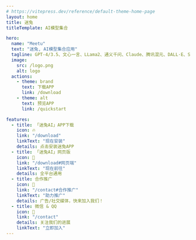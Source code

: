 ```yaml
---
# https://vitepress.dev/reference/default-theme-home-page
layout: home
title: 迷兔
titleTemplate: AI模型集合

hero:
  name: "Meetu"
  text: "迷兔, AI模型集合应用"
  tagline: GPT-4/3.5、文心一言、LLama2、通义千问、Claude、腾讯混元、DALL·E、SD等
  image:
    src: /logo.png
    alt: logo
  actions:
    - theme: brand
      text: 下载APP
      link: /download
    - theme: alt
      text: 预览APP
      link: /quickstart

features:
  - title: 「迷兔AI」APP下载
    icon: 🔥
    link: "/download"
    linkText: "现在安装"
    details: 点击安装迷兔APP
  - title: 「迷兔AI」网页版
    icon: 🎯
    link: "/download#网页端"
    linkText: "现在前往"
    details: 全平台通用
  - title: 合作推广
    icon: 🚀
    link: "/contact#合作推广"
    linkText: "助力推广"
    details: 广告/社交媒体，快来加入我们！
  - title: 微信 & QQ 
    icon: 👏
    link: "/contact"
    details: 关注我们的进展
    linkText: "立即加入"
---
```

